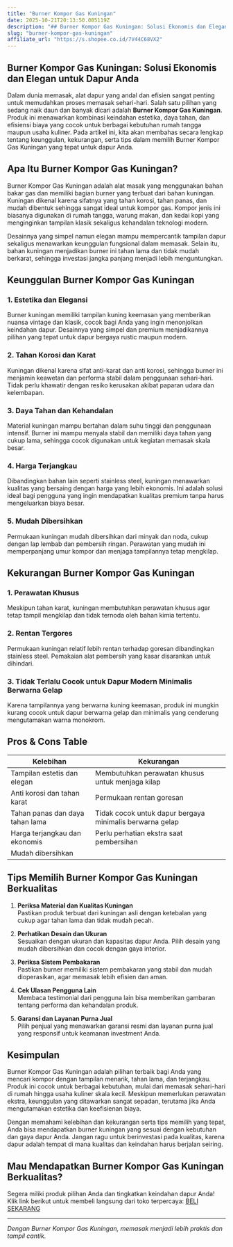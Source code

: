 ```yaml
---
title: "Burner Kompor Gas Kuningan"
date: 2025-10-21T20:13:50.085119Z
description: "## Burner Kompor Gas Kuningan: Solusi Ekonomis dan Elegan untuk Dapur Anda..."
slug: "burner-kompor-gas-kuningan"
affiliate_url: "https://s.shopee.co.id/7V44C68VX2"
---
```

## Burner Kompor Gas Kuningan: Solusi Ekonomis dan Elegan untuk Dapur Anda

Dalam dunia memasak, alat dapur yang andal dan efisien sangat penting untuk memudahkan proses memasak sehari-hari. Salah satu pilihan yang sedang naik daun dan banyak dicari adalah **Burner Kompor Gas Kuningan**. Produk ini menawarkan kombinasi keindahan estetika, daya tahan, dan efisiensi biaya yang cocok untuk berbagai kebutuhan rumah tangga maupun usaha kuliner. Pada artikel ini, kita akan membahas secara lengkap tentang keunggulan, kekurangan, serta tips dalam memilih Burner Kompor Gas Kuningan yang tepat untuk dapur Anda.

## Apa Itu Burner Kompor Gas Kuningan?

Burner Kompor Gas Kuningan adalah alat masak yang menggunakan bahan bakar gas dan memiliki bagian burner yang terbuat dari bahan kuningan. Kuningan dikenal karena sifatnya yang tahan korosi, tahan panas, dan mudah dibentuk sehingga sangat ideal untuk kompor gas. Kompor jenis ini biasanya digunakan di rumah tangga, warung makan, dan kedai kopi yang menginginkan tampilan klasik sekaligus kehandalan teknologi modern.

Desainnya yang simpel namun elegan mampu mempercantik tampilan dapur sekaligus menawarkan keunggulan fungsional dalam memasak. Selain itu, bahan kuningan menjadikan burner ini tahan lama dan tidak mudah berkarat, sehingga investasi jangka panjang menjadi lebih menguntungkan.

## Keunggulan Burner Kompor Gas Kuningan

### 1. Estetika dan Elegansi
Burner kuningan memiliki tampilan kuning keemasan yang memberikan nuansa vintage dan klasik, cocok bagi Anda yang ingin menonjolkan keindahan dapur. Desainnya yang simpel dan premium menjadikannya pilihan yang tepat untuk dapur bergaya rustic maupun modern.

### 2. Tahan Korosi dan Karat
Kuningan dikenal karena sifat anti-karat dan anti korosi, sehingga burner ini menjamin keawetan dan performa stabil dalam penggunaan sehari-hari. Tidak perlu khawatir dengan resiko kerusakan akibat paparan udara dan kelembapan.

### 3. Daya Tahan dan Kehandalan
Material kuningan mampu bertahan dalam suhu tinggi dan penggunaan intensif. Burner ini mampu menyala stabil dan memiliki daya tahan yang cukup lama, sehingga cocok digunakan untuk kegiatan memasak skala besar.

### 4. Harga Terjangkau
Dibandingkan bahan lain seperti stainless steel, kuningan menawarkan kualitas yang bersaing dengan harga yang lebih ekonomis. Ini adalah solusi ideal bagi pengguna yang ingin mendapatkan kualitas premium tanpa harus mengeluarkan biaya besar.

### 5. Mudah Dibersihkan
Permukaan kuningan mudah dibersihkan dari minyak dan noda, cukup dengan lap lembab dan pembersih ringan. Perawatan yang mudah ini memperpanjang umur kompor dan menjaga tampilannya tetap mengkilap.

## Kekurangan Burner Kompor Gas Kuningan

### 1. Perawatan Khusus
Meskipun tahan karat, kuningan membutuhkan perawatan khusus agar tetap tampil mengkilap dan tidak ternoda oleh bahan kimia tertentu.

### 2. Rentan Tergores
Permukaan kuningan relatif lebih rentan terhadap goresan dibandingkan stainless steel. Pemakaian alat pembersih yang kasar disarankan untuk dihindari.

### 3. Tidak Terlalu Cocok untuk Dapur Modern Minimalis Berwarna Gelap
Karena tampilannya yang berwarna kuning keemasan, produk ini mungkin kurang cocok untuk dapur berwarna gelap dan minimalis yang cenderung mengutamakan warna monokrom.

## Pros & Cons Table

| Kelebihan                                  | Kekurangan                                             |
|--------------------------------------------|--------------------------------------------------------|
| Tampilan estetis dan elegan               | Membutuhkan perawatan khusus untuk menjaga kilap     |
| Anti korosi dan tahan karat               | Permukaan rentan goresan                              |
| Tahan panas dan daya tahan lama           | Tidak cocok untuk dapur bergaya minimalis berwarna gelap |
| Harga terjangkau dan ekonomis             | Perlu perhatian ekstra saat pembersihan             |
| Mudah dibersihkan                          |                                                        |

## Tips Memilih Burner Kompor Gas Kuningan Berkualitas

1. **Periksa Material dan Kualitas Kuningan**  
Pastikan produk terbuat dari kuningan asli dengan ketebalan yang cukup agar tahan lama dan tidak mudah pecah.

2. **Perhatikan Desain dan Ukuran**  
Sesuaikan dengan ukuran dan kapasitas dapur Anda. Pilih desain yang mudah dibersihkan dan cocok dengan gaya interior.

3. **Periksa Sistem Pembakaran**  
Pastikan burner memiliki sistem pembakaran yang stabil dan mudah dioperasikan, agar memasak lebih efisien dan aman.

4. **Cek Ulasan Pengguna Lain**  
Membaca testimonial dari pengguna lain bisa memberikan gambaran tentang performa dan kehandalan produk.

5. **Garansi dan Layanan Purna Jual**  
Pilih penjual yang menawarkan garansi resmi dan layanan purna jual yang responsif untuk keamanan investment Anda.

## Kesimpulan

Burner Kompor Gas Kuningan adalah pilihan terbaik bagi Anda yang mencari kompor dengan tampilan menarik, tahan lama, dan terjangkau. Produk ini cocok untuk berbagai kebutuhan, mulai dari memasak sehari-hari di rumah hingga usaha kuliner skala kecil. Meskipun memerlukan perawatan ekstra, keunggulan yang ditawarkan sangat sepadan, terutama jika Anda mengutamakan estetika dan keefisienan biaya.

Dengan memahami kelebihan dan kekurangan serta tips memilih yang tepat, Anda bisa mendapatkan burner kuningan yang sesuai dengan kebutuhan dan gaya dapur Anda. Jangan ragu untuk berinvestasi pada kualitas, karena dapur adalah tempat di mana kualitas dan keindahan harus berjalan seiring.

## Mau Mendapatkan Burner Kompor Gas Kuningan Berkualitas?  
Segera miliki produk pilihan Anda dan tingkatkan keindahan dapur Anda! Klik link berikut untuk membeli langsung dari toko terpercaya: [BELI SEKARANG](https://s.shopee.co.id/7V44C68VX2)

---

*Dengan Burner Kompor Gas Kuningan, memasak menjadi lebih praktis dan tampil cantik.*